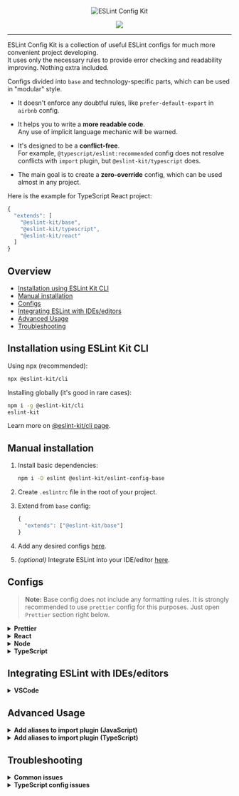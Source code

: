 <p align="center">
  <img src="https://user-images.githubusercontent.com/35740512/71934637-c8b22a00-319c-11ea-8b73-a48e7851b7d2.png" alt="ESLint Config Kit" />
</p>

<p align="center">
  <a href="https://github.com/risenforces/eslint-config-kit/blob/master/LICENSE">
    <img src="https://img.shields.io/github/license/risenforces/eslint-config-kit">
  </a>
</p>

---

ESLint Config Kit is a collection of useful ESLint configs for much more convenient project developing.  
It uses only the necessary rules to provide error checking and readability improving. Nothing extra included.

Configs divided into `base` and technology-specific parts, which can be used in "modular" style.

- It doesn't enforce any doubtful rules, like `prefer-default-export` in `airbnb` config.

- It helps you to write a **more readable code**.  
  Any use of implicit language mechanic will be warned.

- It's designed to be a **conflict-free**.  
  For example, `@typescript/eslint:recommended` config does not resolve conflicts with `import` plugin, but `@eslint-kit/typescript` does.

- The main goal is to create a **zero-override** config, which can be used almost in any project.

Here is the example for TypeScript React project:

```js
{
  "extends": [
    "@eslint-kit/base",
    "@eslint-kit/typescript",
    "@eslint-kit/react"
  ]
}
```

## Overview

- [Installation using ESLint Kit CLI](#installation-using-eslint-kit-cli)
- [Manual installation](#manual-installation)
- [Configs](#configs)
- [Integrating ESLint with IDEs/editors](#integrating-eslint-with-ideseditors)
- [Advanced Usage](#advanced-usage)
- [Troubleshooting](#troubleshooting)

## Installation using ESLint Kit CLI

Using npx (recommended):

```sh
npx @eslint-kit/cli
```

Installing globally (it's good in rare cases):

```sh
npm i -g @eslint-kit/cli
eslint-kit
```

Learn more on [@eslint-kit/cli page](https://github.com/eslint-kit/cli).

## Manual installation

1. Install basic dependencies:

   ```sh
   npm i -D eslint @eslint-kit/eslint-config-base
   ```

2. Create `.eslintrc` file in the root of your project.

3. Extend from `base` config:

   ```js
   {
     "extends": ["@eslint-kit/base"]
   }
   ```

4. Add any desired configs [here](#configs).

5. _(optional)_ Integrate ESLint into your IDE/editor [here](#integrating-eslint-with-ideseditors). 

## Configs

> **Note:** Base config does not include any formatting rules. It is strongly recommended to use `prettier` config for this purposes. Just open `Prettier` section right below.

<details>
<summary><b>Prettier</b></summary>

This config just enables the `prettier` plugin and adds `prettier/prettier` rule.

Installation:

1. Install config:

   ```sh
   npm i -D @eslint-kit/eslint-config-prettier
   ```

2. Extend from it:

   ```diff
   {
     "extends": [
       "@eslint-kit/base",
   +   "@eslint-kit/prettier"
     ]
   }
   ```

3. Create `.prettierrc` file in the root of your project add specify your formatting settings.

4. _(optional)_ Use the recommended settings:

   ```js
   {
     "semi": false,
     "singleQuote": true,
     "tabWidth": 2,
     "quoteProps": "consistent",
     "trailingComma": "es5",
     "endOfLine": "lf"
   } 
   ```

</details>

<details>
<summary><b>React</b></summary>

Installation:

1. Install parser _(skip if you already have it)_:
   
   Choose between `babel-eslint` and `@typescript-eslint/parser`, depends on what you use.

   **Note:** `babel-eslint` requires `babel/core@>=7.2.0` and a valid Babel configuration file to run. If you do not have this already set up, please see the [Babel Usage Guide](https://babeljs.io/docs/en/usage).

2. Install config:

   ```sh
   npm i -D @eslint-kit/eslint-config-react
   ```

3. Extend from it and specify a parser:

   ```diff
   {
   + "parser": "babel-eslint",
     "extends": [
       "@eslint-kit/base",
   +   "@eslint-kit/react"
     ]
   }
   ```

</details>

<details>
<summary><b>Node</b></summary>

This config just enables the `node` env, it doesn't add any rules.

Installation:

1. Install config:

   ```sh
   npm i -D @eslint-kit/eslint-config-node
   ```

2. Extend from `node` config:

   ```diff
   {
     "extends": [
       "@eslint-kit/base",
   +   "@eslint-kit/node"
     ]
   }
   ```

</details>

<details>
<summary><b>TypeScript</b></summary>

Installation:

1. Install `@typescript-eslint/parser` parser _(skip if you already have it)_:

2. Install config:

   ```sh
   npm i -D @eslint-kit/eslint-config-typescript
   ```

3. Extend from `typescript` config and specify a parser:

   ```diff
   {
   + "parser": "@typescript-eslint/parser",
     "extends": [
       "@eslint-kit/base",
   +   "@eslint-kit/typescript"
     ]
   }
   ```

</details>

## Integrating ESLint with IDEs/editors

<details>
<summary><b>VSCode</b></summary>

1. Install [ESLint plugin](https://marketplace.visualstudio.com/items?itemName=dbaeumer.vscode-eslint)

2. Choose any option you like:

   - **Fix on save.**  
     Add the following to your `settings.json`:  

     ```js
     "editor.codeActionsOnSave": {
       "source.fixAll.eslint": true
     }
     ```

   - **Fix on keyboard shortcut.**  
     Add the following to your `keybindings.json`:

     ```js
     {
       "key": "alt+f", // or any other keys
       "command": "eslint.executeAutofix"
     }
     ```

</details>

## Advanced Usage

<details>
<summary><b>Add aliases to import plugin (JavaScript)</b></summary>

**Using CLI:**

```sh
npx @eslint-kit/cli alias
```

**Manually:**

1. Install dependencies:

   ```sh
   npm i -D eslint-import-resolver-alias
   ```

2. Update `.eslintrc` with your aliases:

   ```json
   {
     "settings": {
       "import/resolver": {
         "alias": {
           "map": [
             ["@folder-alias", "./src"],
             ["@file-alias", "./src/App.js"]
           ],
           "extensions": [".js", ".jsx", ".json"]
         }
       }
     },
     "rules": {
       "import/order": [
         "warn",
         {
           "groups": [
             "builtin",
             "external",
             "internal",
             "parent",
             "sibling",
             "index"
           ],
           "pathGroups": [
             {
               "pattern": "@folder-alias/**",
               "group": "internal",
               "position": "before"
             },
             {
               "pattern": "@file-alias",
               "group": "internal",
               "position": "before"
             }
           ]
         }
       ]
     }
   }
   ```

</details>

<details>
<summary><b>Add aliases to import plugin (TypeScript)</b></summary>

**Using CLI:**

```sh
npx @eslint-kit/cli alias
```

**Manually:**

1. Install dependencies:

   ```sh
   npm i -D eslint-import-resolver-typescript
   ```

2. Update `.eslintrc`:

   ```json
   {
     "settings": {
       "import/parsers": {
         "@typescript-eslint/parser": [".ts", ".tsx"]
       },
       "import/resolver": {
         "typescript": {
           "alwaysTryTypes": true
         }
       }
     },
     "rules": {
       "import/order": [
         "warn",
         {
           "groups": [
             "builtin",
             "external",
             "internal",
             "parent",
             "sibling",
             "index"
           ],
           "pathGroups": [
             {
               "pattern": "@folder-alias/**",
               "group": "internal",
               "position": "before"
             },
             {
               "pattern": "@file-alias",
               "group": "internal",
               "position": "before"
             }
           ]
         }
       ]
     }
   }
   ```
   
   **Note:** See [eslint-import-resolver-typescript README](https://github.com/alexgorbatchev/eslint-import-resolver-typescript) for the details.

</details>

## Troubleshooting

<details>
<summary><b>Common issues</b></summary>

### **Issue:**

`Difinition for rule '**/**' was not found`.

This problem occurs when there are several plugins in the dependencies of your project that are also used by `eslint-kit`, but their versions from the dependencies of your project do not fit the requirements of the `eslint-kit`. Due to the `eslint` mechanics of loading plugins, `eslint-kit` configs get the wrong plugins versions in which some of the rules may either be removed or have other settings.

Read more [here](https://github.com/eslint/eslint/issues/3458).

### **Solution:**

Install `rc` version of `base` config:

```sh
npm i -D @eslint-kit/eslint-config-base@rc
```

</details>

<details>
<summary><b>TypeScript config issues</b></summary>

### **Issue:**

- Anything related to `"parserOptions.project"`

### **Solution:**

You should specify your tsconfig location manually in `parserOptions`:

```diff
{
  "parser": "@typescript-eslint/parser",
+ "parserOptions": {
+   "project": ["*/tsconfig.json"]
+ },
  "extends": [
    "@eslint-kit/base",
    "@eslint-kit/typescript"
  ]
}
```

If it doesn't work, try to rename eslint config file to `.eslintrc.js` and resolve `tsconfig.json` path:

```js
const path = require('path')

module.exports = {
  parser: '@typescript-eslint/parser',
  parserOptions: {
    project: [path.resolve(__dirname, './tsconfig.json')] // or your tsconfig location
  },
  extends: [
    '@eslint-kit/base',
    '@eslint-kit/typescript'
  ]
}
```

</details>

